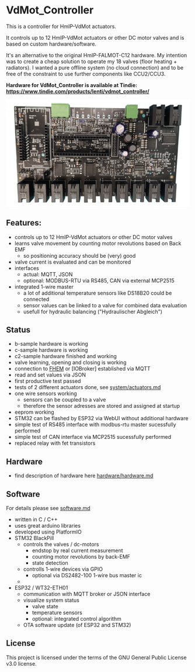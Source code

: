 # VdMot_Controller
This is a controller for HmIP-VdMot actuators.

It controls up to 12 HmIP-VdMot actuators or other DC motor valves and is based on custom hardware/software.

It's an alternative to the original HmIP-FALMOT-C12 hardware.
My intention was to create a cheap solution to operate my 18 valves (floor heating + radiators).
I wanted a pure offline system (no cloud connection) and to be free of the constraint to use further components like CCU2/CCU3.

**Hardware for VdMot_Controller is available at Tindie: https://www.tindie.com/products/lenti/vdmot_controller/**

![-](./hardware/c2-sample_pcb_soldered.jpg "C2 sample PCB with soldered components")

## Features:
- controls up to 12 HmIP-VdMot actuators or other DC motor valves
- learns valve movement by counting motor revolutions based on Back EMF
  - so positioning accuracy should be (very) good
- valve current is evaluated and can be monitored
- interfaces
  - actual: MQTT, JSON
  - optional: MODBUS-RTU via RS485, CAN via external MCP2515
- integrated 1-wire master
  - a lot of additional temperature sensors like DS18B20 could be connected
  - sensor values can be linked to a valve for combined data evaluation
  - usefull for hydraulic balancing ("Hydraulischer Abgleich")
  
## Status
- b-sample hardware is working
- c-sample hardware is working
- c2-sample hardware finished and working
- valve learning, opening and closing is working
- connection to [FHEM](https://fhem.de/) or [IOBroker] established via MQTT
- read and set values via JSON
- first productive test passed
- tests of 2 different actuators done, see [system/actuators.md](./system/actuators.md)
- one wire sensors working
  - sensors can be coupled to a valve
  - therefore the sensor adresses are stored and assigned at startup
- eeprom working
- STM32 can be flashed by ESP32 via WebUI without additional hardware
- simple test of RS485 interface with modbus-rtu master sucessfully performed
- simple test of CAN interface via MCP2515 sucessfully performed
- replaced relay with fet transistors

## Hardware
- find description of hardware here [hardware/hardware.md](./hardware/hardware.md)

## Software
For details please see [software.md](./software.md)
- written in C / C++
- uses great arduino libraries
- developed using PlatformIO
- STM32 BlackPill
  - controls the valves / dc-motors
    - endstop by real current measurement
    - counting motor revolutions by back-EMF
    - state detection
  - controlls 1-wire devices via GPIO
    - optional via DS2482-100 1-wire bus master ic
  - 
- ESP32 / WT32-ETH01
  - communication with MQTT broker or JSON interface
  - visualize system status
    - valve state
    - temperature sensors
    - optional: integrated control algorithm 
  - OTA software update (of ESP32 and STM32)

## License
This project is licensed under the terms of the GNU General Public License v3.0 license.
